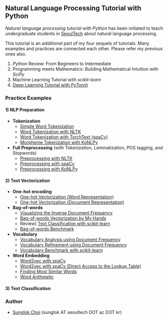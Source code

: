 ## Natural Language Processing Tutorial with Python
_Natural language processing tutorial with Python_ has been initiated to teach undergraduate students in [SeoulTech](https://en.seoultech.ac.kr/) about natural language processing.

This tutorial is an _additional_ part of my four sequels of tutorials. Many examples and practices are connected each other. Please refer my previous ones also.
1. _Python_ Review: From Begineers to Intermediate
2. Programming meets Mathematics: Building Mathematical Intuition with _SciPy_
3. Machine Learning Tutorial with _scikit-learn_
4. [Deep Learning Tutorial with _PyTorch_](https://github.com/mint-lab/dl_tutorial)


### Practice Examples
#### **1) NLP Preparation**
* **Tokenization**
  * [Simple Word Tokenization](https://github.com/mint-lab/nlp_tutorial/blob/master/nlp01_token_simple.py)
  * [Word Tokenization with NLTK](https://github.com/mint-lab/nlp_tutorial/blob/master/nlp01_token_nltk.py)
  * [Word Tokenization with TorchText (spaCy)](https://github.com/mint-lab/nlp_tutorial/blob/master/nlp01_token_torchtext.py)
  * [Morpheme Tokenization with KoNLPy](https://github.com/mint-lab/nlp_tutorial/blob/master/nlp01_token_konlpy.py)
* **Full Preprocessing** (with Tokenization, Lemmatization, POS tagging, and Stopwords)
  * [Preprocessing with NLTK](https://github.com/mint-lab/nlp_tutorial/blob/master/nlp01_preprocess_nltk.py)
  * [Preprocessing with spaCy](https://github.com/mint-lab/nlp_tutorial/blob/master/nlp01_preprocess_spacy.py)
  * [Preprocessing with KoNLPy](https://github.com/mint-lab/nlp_tutorial/blob/master/nlp01_preprocess_konlpy.py)

#### **2) Text Vectorization**
* **One-hot encoding**
  * [One-hot Vectorization (Word Representation)](https://github.com/mint-lab/nlp_tutorial/blob/master/nlp02_onehot_word.py)
  * [One-hot Vectorization (Document Representation)](https://github.com/mint-lab/nlp_tutorial/blob/master/nlp02_onehot_doc.py)
* **Bag-of-words**
  * [Visualizing the Inverse Document Frequency](https://github.com/mint-lab/nlp_tutorial/blob/master/nlp02_bow_df.py)
  * [Bag-of-words Vectorization by My Hands](https://github.com/mint-lab/nlp_tutorial/blob/master/nlp02_bow_hand.py)
  * Review) [Text Classification with scikit-learn](https://github.com/mint-lab/nlp_tutorial/blob/master/nlp02_bow_sklearn.py)
  * [Bag-of-words Benchmark](https://github.com/mint-lab/nlp_tutorial/blob/master/nlp02_bow_bench.py)
* **Vocabulary**
  * [Vocabulary Analysis using Document Frequency](https://github.com/mint-lab/nlp_tutorial/blob/master/nlp02_vocab_analysis.py)
  * [Vocabulary Refinement using Document Frequency](https://github.com/mint-lab/nlp_tutorial/blob/master/nlp02_vocab_refine.py)
  * [Vocabulary Benchmark with scikit-learn](https://github.com/mint-lab/nlp_tutorial/blob/master/nlp02_vocab_bench.py)
* **Word Embedding**
  * [Word2vec with spaCy](https://github.com/mint-lab/nlp_tutorial/blob/master/nlp02_word2vec_spacy.py)
  * [Word2vec with spaCy (Direct Access to the Lookup Table)](https://github.com/mint-lab/nlp_tutorial/blob/master/nlp02_word2vec_spacy_direct.py)
  * [Finding Most Similar Words](https://github.com/mint-lab/nlp_tutorial/blob/master/nlp02_word2vec_similar.py)
  * [Word Arithmetic](https://github.com/mint-lab/nlp_tutorial/blob/master/nlp02_word2vec_arithmetic.py)

#### **3) Text Classification**


### Author
* [Sunglok Choi](http://mint-lab.github.io/) (sunglok AT seoultech DOT ac DOT kr)
